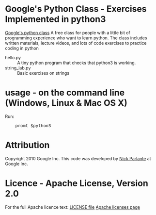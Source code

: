 # Google's Python Class - Exercises Implemented in python3
[Google's python class](http://code.google.com/edu/languages/google-python-class/)
A free class for people with a little bit of programming experience who want 
to learn python.
The class includes written materials, lecture videos, and lots of code exercises to 
practice coding in python
<dl>
    <dt>hello.py</dt>
    <dd>A tiny python program that checks that python3 is working.</dd>
    <dt>string_lab.py</dt>
    <dd>Basic exercises on strings</dd>
</dl>

# usage - on the command line (Windows, Linux &amp; Mac OS X)
Run:
<pre>
    promt $<kbd>python3 <script_name></kbd>
</pre>

 # Attribution
 Copyright 2010 Google Inc.
 This code was developed by [Nick Parlante](http://www-cs-faculty.stanford.edu/~nick/) at Google Inc.
 
 # Licence - Apache License, Version 2.0
 For the full Apache licence text: 
    [LICENSE file](LICENSE) 
    [Apache licenses page](http://www.apache.org/licenses/LICENSE-2.0)

